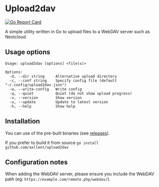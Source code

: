 # Upload2dav

[![Go Report Card](https://goreportcard.com/badge/github.com/axllent/upload2dav)](https://goreportcard.com/report/github.com/axllent/upload2dav)

A simple utility written in Go to upload files to a WebDAV server such as Nextcloud.


## Usage options

```shell
Usage: upload2dav [options] <file(s)>

Options:
  -d, --dir string     Alternative upload directory
  -c, --conf string    Specify config file (default "~/.config/upload2dav.json")
  -w, --write-config   Write config
  -q, --quiet          Quiet (do not show upload progress)
  -v, --version        Show version
  -u, --update         Update to latest version
  -h, --help           Show help
```


## Installation

You can use of the pre-built binaries (see [releases](https://github.com/axllent/upload2dav/releases)).

If you prefer to build it from source `go install github.com/axllent/upload2dav`


## Configuration notes

When adding the WebDAV server, please ensure you include the WebDAV path (eg: `https://example.com/remote.php/webdav/`).
